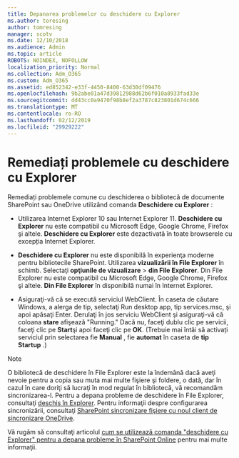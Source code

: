```yaml
---
title: Depanarea problemelor cu deschidere cu Explorer
ms.author: toresing
author: tomresing
manager: scotv
ms.date: 12/10/2018
ms.audience: Admin
ms.topic: article
ROBOTS: NOINDEX, NOFOLLOW
localization_priority: Normal
ms.collection: Adm_O365
ms.custom: Adm_O365
ms.assetid: ed852342-e33f-4450-8400-63d30df09476
ms.openlocfilehash: 9b2abe01a47d39812988d62b6f010a8933fad33e
ms.sourcegitcommit: dd43cc0a9470f98b8ef2a3787c823801d674c666
ms.translationtype: MT
ms.contentlocale: ro-RO
ms.lasthandoff: 02/12/2019
ms.locfileid: "29929222"
---
```

# <a name="fix-problems-with-open-with-explorer"></a>Remediați problemele cu deschidere cu Explorer

Remediați problemele comune cu deschiderea o bibliotecă de documente SharePoint sau OneDrive utilizând comanda **Deschidere cu Explorer** : 
  
- Utilizarea Internet Explorer 10 sau Internet Explorer 11. **Deschidere cu Explorer** nu este compatibil cu Microsoft Edge, Google Chrome, Firefox şi altele. **Deschidere cu Explorer** este dezactivată în toate browserele cu excepția Internet Explorer. 
    
- **Deschidere cu Explorer** nu este disponibilă în experienţa moderne pentru bibliotecile SharePoint. Utilizarea **vizualizării în File Explorer** în schimb. Selectaţi **opţiunile de vizualizare** \> **din File Explorer**. Din File Explorer nu este compatibil cu Microsoft Edge, Google Chrome, Firefox şi altele. **Din File Explorer** în disponibilă numai în Internet Explorer. 
    
- Asiguraţi-vă că se execută serviciul WebClient. În caseta de căutare Windows, a alerga de tip, selectaţi Run desktop app, tip services.msc, şi apoi apăsaţi Enter. Derulaţi în jos serviciu WebClient şi asiguraţi-vă că coloana **stare** afişează "Running." Dacă nu, faceţi dublu clic pe servicii, faceţi clic pe **Start**şi apoi faceţi clic pe **OK**. (Trebuie mai întâi să activați serviciul prin selectarea fie **Manual** , fie **automat** în caseta de **tip Startup** .) 
    
> [!NOTE]
> O bibliotecă de deschidere în File Explorer este la îndemână dacă aveţi nevoie pentru a copia sau muta mai multe fişiere şi foldere, o dată, dar în cazul în care doriţi să lucraţi în mod regulat în bibliotecă, vă recomandăm sincronizarea-l. Pentru a depana probleme de deschidere în File Explorer, consultaţi [deschis în Explorer](https://go.microsoft.com/fwlink/?linkid=871665). Pentru informaţii despre configurarea sincronizării, consultaţi [SharePoint sincronizare fişiere cu noul client de sincronizare OneDrive](https://go.microsoft.com/fwlink/?linkid=871666).
  
Vă rugăm să consultaţi articolul [cum se utilizează comanda "deschidere cu Explorer" pentru a depana probleme în SharePoint Online](https://support.office.com/article/How-to-use-the-Open-with-Explorer-command-to-troubleshoot-issues-in-SharePoint-Online-87155331-0c92-4224-a4c1-da5c21c4ade4) pentru mai multe informaţii. 
  

